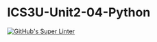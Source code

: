 # ICS3U-Unit2-04-Python

[![GitHub's Super Linter](https://github.com/michael-clermont1/ICS3U-Unit2-04-Python/workflows/GitHub's%20Super%20Linter/badge.svg)](https://github.com/michael-clermont1/ICS3U-Unit2-04-Python/actions)
